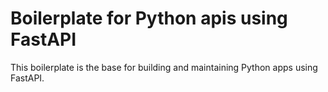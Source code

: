 # Boilerplate for Python apis using FastAPI

This boilerplate is the base for building and maintaining Python apps using FastAPI.
